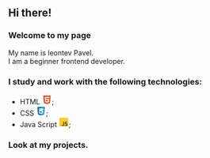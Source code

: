 ## Hi there!
### Welcome to my page ### 
My name is leontev Pavel.\
I am a beginner frontend developer.

### I study and work with the following technologies:
- HTML  <img src="https://github.com/LeontevPavel/LeontevPavel/blob/main/html-5-svgrepo-com.svg" style="width: 20px; height: 20px;">;
- CSS    <img src="https://github.com/LeontevPavel/LeontevPavel/blob/main/css-3-svgrepo-com.svg" style="width: 20px; height: 20px;">;
- Java Script <img src="https://github.com/LeontevPavel/LeontevPavel/blob/main/js-svgrepo-com.svg" style="width: 20px; height: 20px;">;

### Look at my projects.


<!--
**LeontevPavel/LeontevPavel** is a ✨ _special_ ✨ repository because its `README.md` (this file) appears on your GitHub profile.

Here are some ideas to get you started:

- 🔭 I’m currently working on ...
- 🌱 I’m currently learning ...
- 👯 I’m looking to collaborate on ...
- 🤔 I’m looking for help with ...
- 💬 Ask me about ...
- 📫 How to reach me: ...
- 😄 Pronouns: ...
- ⚡ Fun fact: ...
-->
